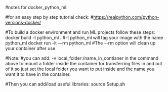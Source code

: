 #notes for docker_python_ml:
  
#for an easy step by step tutorial check:
#https://realpython.com/python-versions-docker/
 
#To build a docker environment and run ML projects follow these steps:
docker build -t python_ml . #-t python_ml will tag your image with the name python_ml
docker run -it —rm python_ml #The --rm option will clean up your container after use.

#Note:
#you can add: -v local_folder:/name_in_contianer in the command above to mount a folder inside the container for transferring files in and out of it so just set the local folder you want to put inside and the name you want it to have in the container.

#Then you can add/load useful libraries:
source Setup.sh